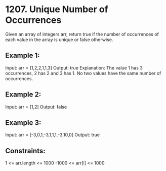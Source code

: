 # 1207. Unique Number of Occurrences

Given an array of integers arr, return true if the number of occurrences of each value in the array is unique or false otherwise.


## Example 1:

Input: arr = [1,2,2,1,1,3]
Output: true
Explanation: The value 1 has 3 occurrences, 2 has 2 and 3 has 1. No two values have the same number of occurrences.

## Example 2:

Input: arr = [1,2]
Output: false

## Example 3:

Input: arr = [-3,0,1,-3,1,1,1,-3,10,0]
Output: true
 

## Constraints:

1 <= arr.length <= 1000
-1000 <= arr[i] <= 1000
